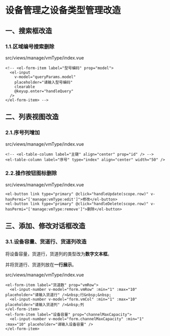 # 设备管理之设备类型管理改造

## 一、搜索框改造

### 1.1.区域编号搜索删除

src/views/manage/vmType/index.vue

```vue
<!-- <el-form-item label="型号编码" prop="model">
  <el-input
    v-model="queryParams.model"
    placeholder="请输入型号编码"
    clearable
    @keyup.enter="handleQuery"
  />
</el-form-item> -->
```

## 二、列表视图改造

### 2.1.序号列增加

src/views/manage/vmType/index.vue

```vue
<!-- <el-table-column label="主键" align="center" prop="id" /> -->
<el-table-column label="序号" type="index" align="center" width="50" />
```

### 2.2.操作按钮图标删除

src/views/manage/vmType/index.vue

```vue
<el-button link type="primary" @click="handleUpdate(scope.row)" v-hasPermi="['manage:vmType:edit']">修改</el-button>
<el-button link type="primary" @click="handleDelete(scope.row)" v-hasPermi="['manage:vmType:remove']">删除</el-button>
```

## 三、添加、修改对话框改造

### 3.1.设备容量、货道行、货道列改造

将设备容量，货道行，货道列的类型改为**数字文本框**。

并将货道行、货道列放在**一行展示**。

src/views/manage/vmType/index.vue

```vue
<el-form-item label="货道数" prop="vmRow">
  <el-input-number v-model="form.vmRow" :min="1" :max="10" placeholder="请输入货道行" />&nbsp;行&nbsp;&nbsp;
  <el-input-number v-model="form.vmCol" :min="1" :max="10" placeholder="请输入货道列" />&nbsp;列
</el-form-item>
<el-form-item label="设备容量" prop="channelMaxCapacity">
  <el-input-number v-model="form.channelMaxCapacity" :min="1" :max="10" placeholder="请输入设备容量" />
</el-form-item>
```
